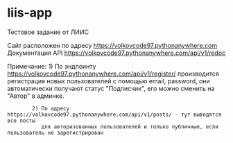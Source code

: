 # liis-app
Тестовое задание от ЛИИС

Сайт расположен по адресу https://volkovcode97.pythonanywhere.com Документация API https://volkovcode97.pythonanywhere.com/api/v1/redoc

Примечание: 1) По эндпоинту https://volkovcode97.pythonanywhere.com/api/v1/register/ производится регистрация 
               новых пользователей с помощью email, password, они автоматически получают статус "Подписчик", 
               его можно сменить на "Автор" в админке.

            2) По адресу https://volkovcode97.pythonanywhere.com/api/v1/posts/ - тут выводятся все посты 
               для авторизованных пользователей и только публичные, если пользователь не зарегистрирован
